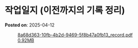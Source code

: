 # 작업일지 (이전까지의 기록 정리)
**Posted on**: 2025-04-12

<p><figure class="fileblock"><a class="" href="https://blog.kakaocdn.net/dn/bm6wfC/btsNkgtFjiA/ogNZTeoRwQ15eiEqtkzk6K/8a68d363-10fb-4b2d-9469-5f8b47a0fb13_record.pdf?attach=1&amp;knm=tfile.pdf">
    <div class="image"></div>
    <div class="desc"><div class="filename"><span class="name">8a68d363-10fb-4b2d-9469-5f8b47a0fb13_record.pdf</span></div>
<div class="size">0.92MB</div>
</div>
  </a></figure>
</p>
